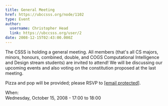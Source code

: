 ```yaml
---
title: General Meeting 
href: https://ubccsss.org/node/1102
type: Event
author:
  username: Christopher Head
  link: https://ubccsss.org/user/2
date: 2008-12-15T02:43:00.000Z
---
```


<div class="field field-name-body field-type-text-with-summary field-label-hidden"><div class="field-items"><div class="field-item even"><p>The CSSS is holding a general meeting. All members (that&apos;s all CS majors, minors, honours, combined, double, and COGS Computational Intelligence and Design stream students) are invited to attend! We will be discussing our upcoming events and also voting on the constitution proposed at the last meeting.</p>
<p>Pizza and pop will be provided; please RSVP to <a href="/cdn-cgi/l/email-protection#325f5757465b5c5572465a57514750571c5153"><span class="__cf_email__" data-cfemail="0f626a6a7b6661684f7b676a6c7a6d6a216c6e">[email&#xA0;protected]</span></a>.</p>
</div></div></div><div class="field field-name-field-dates field-type-datetime field-label-above"><div class="field-label">When:&#xA0;</div><div class="field-items"><div class="field-item even"><span class="date-display-single">Wednesday, October 15, 2008 - <span class="date-display-range"><span class="date-display-start">17:00</span> to <span class="date-display-end">18:00</span></span></span></div></div></div>    <footer>
          </footer>
